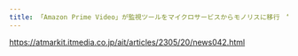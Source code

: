 ```yaml
---
title: 「Amazon Prime Video」が監視ツールをマイクロサービスからモノリスに移行　“やむにやまれぬ”理由とは？：90％のコスト削減とスケールアップを実現 - ＠IT
---
```


https://atmarkit.itmedia.co.jp/ait/articles/2305/20/news042.html

